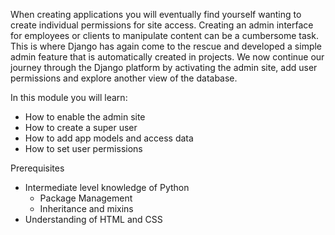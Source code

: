 When creating applications you will eventually find yourself wanting to create individual permissions for site access. Creating an admin interface for employees or clients to manipulate content can be a cumbersome task. This is where Django has again come to the rescue and developed a simple admin feature that is automatically created in projects. We now continue our journey through the Django platform by activating the admin site, add user permissions and explore another view of the database.

In this module you will learn:
- How to enable the admin site
- How to create a super user
- How to add app models and access data
- How to set user permissions

Prerequisites
- Intermediate level knowledge of Python
  - Package Management
  - Inheritance and mixins
- Understanding of HTML and CSS